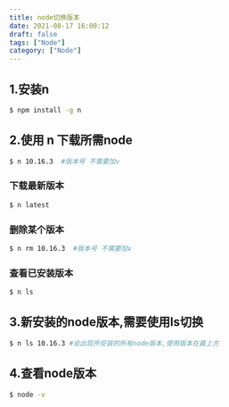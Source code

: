 ```yaml
---
title: node切换版本
date: 2021-08-17 16:00:12
draft: false
tags: ["Node"]
category: ["Node"]
---
```


## 1.安装n
```bash
$ npm install -g n
```

## 2.使用 n 下载所需node
```bash
$ n 10.16.3  #版本号 不需要加v
```

### 下载最新版本
```bash
$ n latest
```

### 删除某个版本
```bash
$ n rm 10.16.3  #版本号 不需要加v
```

### 查看已安装版本
```bash
$ n ls
```

## 3.新安装的node版本,需要使用ls切换
```bash
$ n ls 10.16.3 #会出现所安装的所有node版本,使用版本在最上方
```

## 4.查看node版本
```bash
$ node -v
```

